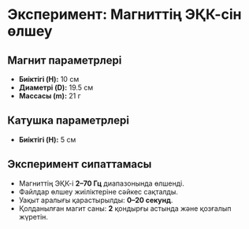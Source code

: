 # Эксперимент: Магниттің ЭҚК-сін өлшеу

## Магнит параметрлері
- **Биіктігі (H):** 10 см  
- **Диаметрі (D):** 19.5 см  
- **Массасы (m):** 21 г  

## Катушка параметрлері
- **Биіктігі (H):** 5 см  

## Эксперимент сипаттамасы
- Магниттің ЭҚК-і **2–70 Гц** диапазонында өлшенді.
- Файлдар өлшеу жиіліктеріне сәйкес сақталды.
- Уақыт аралығы қарастырылды: **0–20 секунд**.
- Қолданылған магит саны: **2** қондырғы астында және қозғалып жүретін.